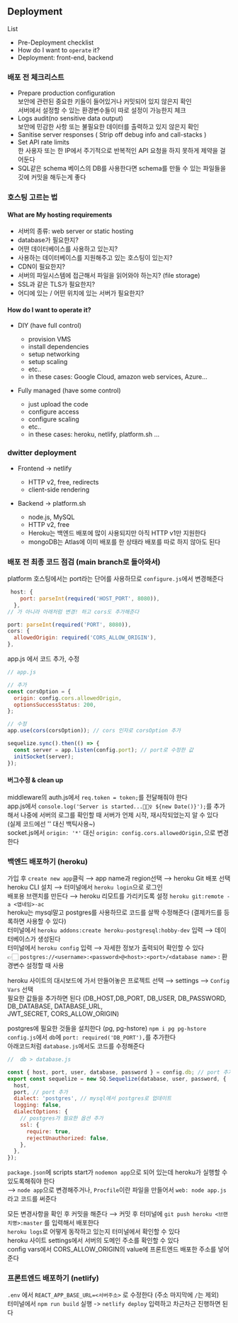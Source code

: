 ## Deployment

List

- Pre-Deployment checklist
- How do I want to `operate` it?
- Deployment: front-end, backend

### 배포 전 체크리스트

- Prepare production configuration  
  보안에 관련된 중요한 키들이 들어있거나 커밋되어 있지 않은지 확인  
  서버에서 설정할 수 있는 환경변수들이 따로 설정이 가능한지 체크
- Logs audit(no sensitive data output)  
  보안에 민감한 사항 또는 불필요한 데이터를 출력하고 있지 않은지 확인
- Sanitise server responses ( Strip off debug info and call-stacks )
- Set API rate limits  
  한 사용자 또는 한 IP에서 주기적으로 반복적인 API 요청을 하지 못하게 제약을 걸어둔다
- SQL같은 schema 베이스의 DB를 사용한다면 schema를 만들 수 있는 파일들을 깃에 커밋을 해두는게 좋다

### 호스팅 고르는 법

#### What are My hosting requirements

- 서버의 종류: web server or static hosting
- database가 필요한지?
- 어떤 데이터베이스를 사용하고 있는지?
- 사용하는 데이터베이스를 지원해주고 있는 호스팅이 있는지?
- CDN이 필요한지?
- 서버의 파일시스템에 접근해서 파일을 읽어와야 하는지? (file storage)
- SSL과 같은 TLS가 필요한지?
- 어디에 있는 / 어떤 위치에 있는 서버가 필요한지?

#### How do I want to operate it?

- DIY (have full control)

  - provision VMS
  - install dependencies
  - setup networking
  - setup scaling
  - etc..
  - in these cases: Google Cloud, amazon web services, Azure...

- Fully managed (have some control)
  - just upload the code
  - configure access
  - configure scaling
  - etc..
  - in these cases: heroku, netlify, platform.sh ...

### dwitter deployment

- Frontend -> netlify

  - HTTP v2, free, redirects
  - client-side rendering

- Backend -> platform.sh
  - node.js, MySQL
  - HTTP v2, free
  - Heroku는 백엔드 배포에 많이 사용되지만 아직 HTTP v1만 지원한다
  - mongoDB는 Atlas에 이미 배포를 한 상태라 배포를 따로 하지 않아도 된다

### 배포 전 최종 코드 점검 (main branch로 돌아와서)

platform 호스팅에서는 port라는 단어를 사용하므로 `configure.js`에서 변경해준다

```js
 host: {
    port: parseInt(required('HOST_PORT', 8080)),
  },
// 가 아니라 아래처럼 변경! 하고 cors도 추가해준다

port: parseInt(required('PORT', 8080)),
cors: {
  allowedOrigin: required('CORS_ALLOW_ORIGIN'),
},
```

app.js 에서 코드 추가, 수정

```js
// app.js

// 추가
const corsOption = {
  origin: config.cors.allowedOrigin,
  optionsSuccessStatus: 200,
};

// 수정
app.use(cors(corsOption)); // cors 인자로 corsOption 추가

sequelize.sync().then(() => {
  const server = app.listen(config.port); // port로 수정한 값
  initSocket(server);
});
```

#### 버그수정 & clean up

middleware의 auth.js에서 `req.token = token;`를 전달해줘야 한다  
app.js에서 `console.log('Server is started...🏃🏻‍♀️ ${new Date()}');`를 추가해서 나중에 서버의 로그를 확인할 때 서버가 언제 시작, 재시작되었는지 알 수 있다  
(실제 코드에선 '' 대신 백틱사용~)  
socket.js에서 `origin: '*'` 대신 `origin: config.cors.allowedOrigin,`으로 변경한다

### 백엔드 배포하기 (heroku)

가입 후 `create new app`클릭 ⟶ app name과 region선택 ⟶ heroku Git 배포 선택  
heroku CLI 설치 ⟶ 터미널에서 `heroku login`으로 로그인  
배포용 브랜치를 만든다 ⟶ heroku 리모트를 가리키도록 설정 `heroku git:remote -a <앱네임>-ac`  
heroku는 mysql말고 postgres를 사용하므로 코드를 살짝 수정해준다 (결제카드를 등록하면 사용할 수 있다)  
터미널에서 `heroku addons:create heroku-postgresql:hobby-dev` 입력 ⟶ 데이터베이스가 생성된다  
터미널에서 `heroku config` 입력 ⟶ 자세한 정보가 출력되어 확인할 수 있다  
👉🏻 `postgres://<username>:<password>@<host>:<port>/<database name>` : 환경변수 설정할 때 사용

heroku 사이트의 대시보드에 가서 만들어놓은 프로젝트 선택 ⟶ settings ⟶ `Config Vars` 선택  
필요한 값들을 추가하면 된다 (DB_HOST,DB_PORT, DB_USER, DB_PASSWORD, DB_DATABASE, DATABASE_URL,  
JWT_SECRET, CORS_ALLOW_ORIGIN)

postgres에 필요한 것들을 설치한다 (pg, pg-hstore) `npm i pg pg-hstore`  
`config.js`에서 `db`에 `port: required('DB_PORT'),`를 추가한다  
아래코드처럼 `database.js`에서도 코드를 수정해준다

```js
//  db > database.js

const { host, port, user, database, password } = config.db; // port 추가
export const sequelize = new SQ.Sequelize(database, user, password, {
  host,
  port, // port 추가
  dialect: 'postgres', // mysql에서 postgres로 업데이트
  logging: false,
  dialectOptions: {
    // postgres가 필요한 옵션 추가
    ssl: {
      require: true,
      rejectUnauthorized: false,
    },
  },
});
```

`package.json`에 scripts start가 `nodemon app`으로 되어 있는데 heroku가 실행할 수 있도록해줘야 한다  
⟶ `node app`으로 변경해주거나, `Procfile`이란 파일을 만들어서 `web: node app.js`라고 코드를 써준다

모든 변경사항을 확인 후 커밋을 해준다 ⟶ 커밋 후 터미널에 `git push heroku <브랜치명>:master` 를 입력해서 배포한다  
`heroku logs`로 어떻게 동작하고 있는지 터미널에서 확인할 수 있다  
heroku 사이트 settings에서 서버의 도메인 주소를 확인할 수 있다  
config vars에서 CORS_ALLOW_ORIGIN의 value에 프론트엔드 배포한 주소를 넣어준다

### 프론트엔드 배포하기 (netlify)

`.env` 에서 `REACT_APP_BASE_URL=<서버주소>` 로 수정한다 (주소 마지막에 `/`는 제외)  
터미널에서 `npm run build` 실행 -> `netlify deploy` 입력하고 차근차근 진행하면 된다
